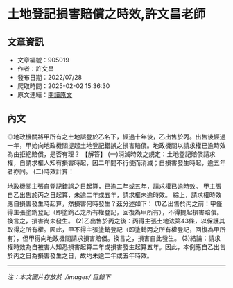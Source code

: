 # 土地登記損害賠償之時效,許文昌老師

## 文章資訊
- 文章編號：905019
- 作者：許文昌
- 發布日期：2022/07/28
- 爬取時間：2025-02-02 15:36:30
- 原文連結：[閱讀原文](https://real-estate.get.com.tw/Columns/detail.aspx?no=905019)

## 內文
◎地政機關將甲所有之土地誤登於乙名下，經過十年後，乙出售於丙。出售後經過一年，甲始向地政機關提起土地登記錯誤之損害賠償。地政機關以請求權已逾時效為由拒絶賠償，是否有理？
【解答】
(一)消滅時效之規定：土地登記賠償請求權，自請求權人知有損害時起，因二年間不行使而消滅；自損害發生時起，逾五年者亦同。
(二)時效計算：

地政機關主張自登記錯誤之日起算，已逾二年或五年，請求權已逾時效。
甲主張自乙出售於丙之日起算，未逾二年或五年，請求權未逾時效。
綜上，請求權時效應自損害發生時起算，然損害何時發生？茲分述如下： (1)乙出售於丙之前：甲僅得主張塗銷登記（即塗銷乙之所有權登記，回復為甲所有），不得提起損害賠償。換言之，損害尚未發生。 (2)乙出售於丙之後：丙得主張土地法第43條，以保護其取得之所有權。因此，甲不得主張塗銷登記（即塗銷丙之所有權登記，回復為甲所有），但甲得向地政機關請求損害賠償。換言之，損害自此發生。 (3)結論：請求權時效為自被害人知悉損害起算二年或損害發生起算五年。因此，本例應自乙出售於丙之日為損害發生之日，故均未逾二年或五年時效。

---
*注：本文圖片存放於 ./images/ 目錄下*
